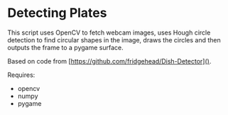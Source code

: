 # Detecting Plates

This script uses OpenCV to fetch webcam images, uses Hough circle detection to find circular shapes in the image, draws the circles and then outputs the frame to a pygame surface.

Based on code from [https://github.com/fridgehead/Dish-Detector]().

Requires:

- opencv
- numpy
- pygame